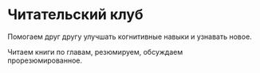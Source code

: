 # Читательский клуб

Помогаем друг другу улучшать когнитивные навыки и узнавать новое.

Читаем книги по главам, резюмируем, обсуждаем прорезюмированное.
